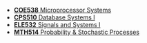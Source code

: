 * [**COE538** Microprocessor Systems](https://drive.google.com/drive/folders/1vbvpIrIEnl7WJL_z28SEuZXUzMvBariO) 
* [**CPS510** Database Systems I](https://drive.google.com/drive/folders/1QyIWHFB3uyqUO1JR8LlSGad-Vgl2Sem2) 
* [**ELE532** Signals and Systems I](https://drive.google.com/drive/folders/1rzr4uq83hE1DTPFJ6-5yQzRQEm7grIKz)
* [**MTH514** Probability & Stochastic Processes](https://drive.google.com/drive/folders/1EMD93Z9f9PWsAc-N-GSAg1CDraR7rmyL)